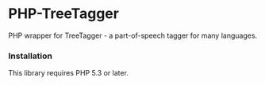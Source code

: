 # PHP-TreeTagger #

PHP wrapper for TreeTagger - a part-of-speech tagger for many languages.

### Installation

This library requires PHP 5.3 or later.
